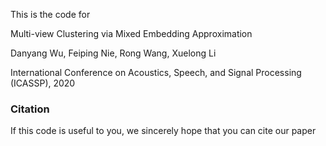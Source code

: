 
This is the code for

Multi-view Clustering via Mixed Embedding Approximation

Danyang Wu, Feiping Nie, Rong Wang, Xuelong Li

International Conference on Acoustics, Speech, and Signal Processing (ICASSP), 2020


### Citation
If this code is useful to you, we sincerely hope that you can cite our paper
